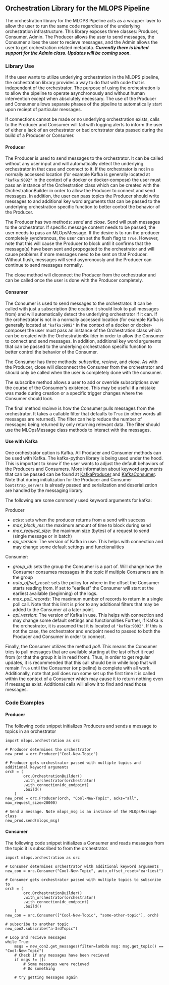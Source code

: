 ## Orchestration Library for the MLOPS Pipeline

The orchestration library for the MLOPS Pipeline acts as a wrapper layer to allow the user to run the same code regardless of the underlying orchestration infrastructure. This library exposes three classes: Producer, Consumer, Admin. The Producer allows the user to send messages, the Consumer alloes the user to recieve messages, and the Admin allows the user to get orchestration related metadata. ***Currently there is limited support for the Admin class. Updates will be coming soon.***

### Library Use

If the user wants to utilize underlying orchestration in the MLOPS pipeline, the orchestration library provides a way to do that with code that is independent of the orchestrator. The purpose of using the orchestration is to allow the pipeline to operate asynchronously and without human intervention except when absolutely necessary. The use of the Producer and Consumer allows separate phases of the pipeline to automatically start upon reciept of particular messages.

If connections cannot be made or no underlying orchestration exists, calls to the Producer and Consumer will fail with logging alerts to inform the user of either a lack of an orchestrator or bad orchstrator data passed during the build of a Producer or Consumer.

#### Producer

The Producer is used to send messages to the orchestrator. It can be called without any user input and will automatically detect the underlying orchestrator in that case and connect to it. If the orchestrator is not in a normally accessed location (for example Kafka is generally located at `"kafka:9092"` in the context of a docker or docker-compose) the user must pass an instance of the Orchestration class which can be created with the OrchestrationBuilder in order to allow the Producer to connect and send messages. In addition, the user can pass topics the Producer should write messages to and additional key word arguments that can be passed to the underlying orchestration specific function to better control the behavior of the Producer.

The Producer has two methods: *send* and *close*. Send will push messages to the orchestrator. If specific message content needs to be passed, the user needs to pass an MLOpsMessage. If the desire is to run the producer completely synchronous, the user can set the flush flag to `True`. However, note that this will cause the Producer to block until it confirms that the message(s) have been sent and propogated to the orchestrator and will cause problems if more messages need to be sent on that Producer. Without flush, messages will send asynronously and the Producer can continue to send messages normally. 

The close method will diconnect the Producer from the orchestrator and can be called once the user is done with the Producer completely.


#### Consumer

The Consumer is used to send messages to the orchestrator. It can be called with just a subscription (the ocation it should look to pull messages from) and will automatically detect the underlying orchestrator if it can. If the orchestrator is not in a normally accessed location (for example Kafka is generally located at `"kafka:9092"` in the context of a docker or docker-compose) the user must pass an instance of the Orchestration class which can be created with the OrchestrationBuilder in order to allow the Consumer to connect and send messages. In addition, additional key word arguments that can be passed to the underlying orchestration specific function to better control the behavior of the Consumer.

The Consumer has three methods: *subscribe*, *recieve*, and *close*. As with the Producer, close will disconnect the Consumer from the orchestrator and should only be called when the user is completely done with the consumer. 

The subscribe method allows a user to add or override subscriptions over the course of the Consumer's existence. This may be useful if a mistake was made during creation or a specific trigger changes where the Consumer should look.

The final method *recieve* is how the Consumer pulls messages from the orchestrator. It takes a callable filter that defaults to `True` (in other words all messages are returned). The filter can help reduce the number of messages being returned by only returning relevant data. The filter should use the MLOpsMessage class methods to interact with the messages. 

#### Use with Kafka

One orchestrator option is Kafka. All Producer and Consumer methods can be used with Kafka. The kafka-python library is being used under the hood. This is important to know if the user wants to adjust the default behaviors of the Producers and Consumers. More information about keyword arguments that can be passed can be found at [KafkaProducer](https://kafka-python.readthedocs.io/en/master/apidoc/KafkaProducer.html) and [KafkaConsumer](https://kafka-python.readthedocs.io/en/master/apidoc/KafkaConsumer.html). Note that during initialization for the Producer and Consumer `bootstrap_servers` is already passed and serialization and deserialization are handled by the messaging library.

The following are some commonly used keyword arguments for kafka:

Producer
- *acks*: sets when the producer returns from a send with success
- *max_block_ms*: the maximum amount of time to block during send
- *max_request_size*: the maximum size (bytes) of a request to send (single message or in batch)
- *api_version*: The version of Kafka in use. This helps with connection and may change some default settings and functionalities

Consumer:
- *group_id*: sets the group the Consumer is a part of. Will change how the Consumer consumes messages in the topic if multiple Consumers are in the group
- *auto_offset_reset*: sets the policy for where in the offset the Consumer starts reading from. If set to "earliest" the Consumer will start at the earliest available (beginning) of the logs.
- *max_poll_records*: The maximum number of records to return in a single poll call. Note that this limit is prior to any additional filters that may be added to the Consumer at a later point. 
- *api_version*: The version of Kafka in use. This helps with connection and may change some default settings and functionalities
Further, if Kafka is the orchestrator, it is assumed that it is located at `"kafka:9092"`. If this is not the case, the orchestrator and endpoint need to passed to both the Producer and Consumer in order to connect.

Finally, the Consumer utilizes the method *poll*. This means the Consumer tries to pull messages that are available starting at the last offset it read from (or that the group it is in read from). Thus, in order to get regular updates, it is recommended that this call should be in while loop that will remain `True` until the Consumer (or pipeline) is complete with all work. Additionally, note that *poll* does run some set up the first time it is called within the context of a Consumer which may cause it to return nothing even if messages exist. Additional calls will allow it to find and read those messages.

### Code Examples

#### Producer

The following code snippet initializes Producers and sends a message to topics in an orchestrator

```
import mlops.orchestration as orc

# Producer determines the orchestrator
new_prod = orc.Producer("Cool-New-Topic")

# Producer gets orchestrator passed with multiple topics and additional keyword arguments
orch = (
        orc.OrchestrationBuilder()
        .with_orchestrator(orchestrator)
        .with_connection(dc_endpoint)
        .build()
    )
new_prod = orc.Producer(orch, "Cool-New-Topic", acks="all", max_request_size=20000)

# Send a message. Note mlops_msg is an instance of the MLOpsMessage class
new_prod.send(mlops_msg)
```
#### Consumer

The following code snippet initializes a Consumer and reads messages from the topic it is subscribed to from the orchestrator.

```
import mlops.orchestration as orc

# Consumer determines orchestrator with additional keyword arguments
new_con = orc.Consumer("Cool-New-Topic", auto_offset_reset="earliest")

# Consumer gets orchestrator passed with multiple topics to subscribe to
orch = (
        orc.OrchestrationBuilder()
        .with_orchestrator(orchestrator)
        .with_connection(dc_endpoint)
        .build()
    )
new_con = orc.Consumer(["Cool-New-Topic", "some-other-topic"], orch)

# subscribe to another topic
new_con2.subscribe("a-3rdTopic")

# Loop and recieve messages
while True:
    msgs = new_con2.get_messages(filter=lambda msg: msg.get_topic() == "Cool-New-Topic")
    # Check if any messages have been recieved
    if msgs != []:
        # Some messages were recieved
        # Do something

    # try getting messages again
```
